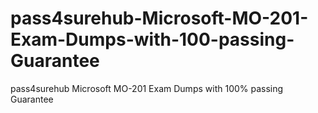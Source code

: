 # pass4surehub-Microsoft-MO-201-Exam-Dumps-with-100-passing-Guarantee
pass4surehub Microsoft MO-201 Exam Dumps with 100% passing Guarantee
